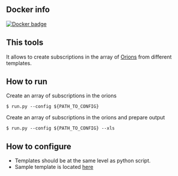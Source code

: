 ## Docker info
[![Docker badge](https://img.shields.io/docker/pulls/fiware/tool.subscribeorions.svg)](https://hub.docker.com/r/fiware/tool.subscribeorions/)

## This tools
It allows to create subscriptions in the array of [Orions](https://fiware-orion.readthedocs.io/en/latest/) from different templates.

## How to run
Create an array of subscriptions in the orions
```console
$ run.py --config ${PATH_TO_CONFIG}
```

Create an array of subscriptions in the orions and prepare output
```console
$ run.py --config ${PATH_TO_CONFIG} --xls
```

## How to configure
+ Templates should be at the same level as python script. 
+ Sample template is located [here](./templates/default.json) 
